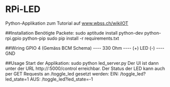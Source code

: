 RPi-LED
=======

Python-Applikation zum Tutorial auf www.wbss.ch/wikiIOT

##Installation
Benötigte Packete:
sudo aptitude install python-dev python-rpi.gpio python-pip
sudo pip install -r requirements.txt

##Wiring
GPIO 4 (Gemäss BCM Schema) ---- 330 Ohm ---- (+) LED (-) ---- GND

##Usage
Start der Applikation: sudo python led_server.py
Der UI ist dann unter der URL http://<IP Adresse des Raspberry>:5000/control erreichbar.
Der Status der LED kann auch per GET Requests an /toggle_led gesetzt werden:
EIN: /toggle_led?led_state=1
AUS: /toggle_led?led_state=-1

